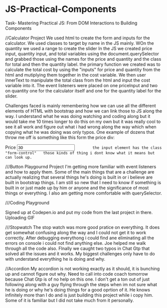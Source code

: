 # JS-Practical-Components
Task- Mastering Practical JS: From DOM Interactions to Building Components

//Calculator Project
We used html to create the form and inputs for the calculator. We used classes to target by name in the JS mainly. WOn the quantity we used a range to create the slider
In the JS we created price input, quantity input, and total variables using the document.querySelector and grabbed those using the names for the price and quantity and the class for total and then the quantity label. 
the primary function we created was to calculate the total cost by using the "inputs" for price and quantity from the html and mutiplying them together in the cost variable. We then user innerText to manipulate the total class from the html and input
the cost variable into it. The event listeners were placed on one priceInput and two on quantity one for the calculator itself and one for the quantity label for the slider. 

Challenges faced is mainly remembering how we can use all the different elements of HTML with bootstrap and how we can link those to JS along the way. I understand what he was doing watching and coding along but it would take me 10 times longer to do this on my own but it was really cool to see it all work and figure out what i had wrong along the way which when copying what he was doing was only typos. One example of dozens that throw me off is something like this form the price div:
  <div class="form-group">
            <label for="price">Price</label>
            <input type="text" class="form-control" name="price" 
            value="30"

            the input element has the class "form-control"   those kinds of thing i dont know what it means but can look up. 

///Button Playgournd Project
I'm getting more familiar with event listeners and how to apply them. Some of the main things that are a challenge are actually realizing that several things he's doing is built in or i believe are built in bootstrap things. I am still so new that I need to know if something is built in or just made up by him or anyone and the significance of most things or everything.  I also am getting more comfortable with querySelector.

///Coding Playground

Signed up at Codepen.io and put my code from the last project in there. Uploading GIF


///Stopwatch
The stop watch was more good pratice on everything. It does get somewhat confusing along the way and I could not get it to work correctly. After debugging everythong i could find ane eliminating all the errors on console i could not find anything else. Joe helped me walk through all the code also. FInally we caught two typos in Chat Gtp that solved all the issues and it works. My biggest challenges only have to do with understand everything he is doing and why.

//Accordion
My accordion is not working exactly as it should, it is bunching up and cannot figure out why. Need to call into code coach tomorrow because Chat Gtp is of no help on this one. I don't get a ton out of just following along with a guy flying through the steps when im not sure what he is doing or why he's doing things for a good oprtion of it. He knows infinitely more than I do and is just building this project while i copy him. Some of it is familiar but I did not take much from it personally. 
